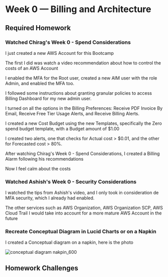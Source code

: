 # Week 0 — Billing and Architecture

## Required Homework

### Watched Chirag's Week 0 - Spend Considerations

I just created a new AWS Account for this Bootcamp

The first I did was watch a video recommendation about how to control the costs of an AWS Account

I enabled the MFA for the Root user, created a new AIM user with the role Admin, and enabled the MFA too.

I followed some instructions about granting granular policies to access Billing Dashboard for my new admin user.

I turned on all the options in the Billing Preferences: Receive PDF Invoice By Email, Receive Free Tier Usage Alerts, and Receive Billing Alerts.

I created a new Cost Budget using the new Templates, specifically the Zero spend budget template, with a Budget amount of $1.00

I created two alerts, one that checks for Actual cost > $0.01, and the other for Forecasted cost > 80%.

After watching Chirag's Week 0 - Spend Considerations, I  created a Billing Alarm following his recommendations

Now I feel calm about the costs


### Watched Ashish's Week 0 - Security Considerations

I watched the tips from Ashish's video, and I only took in consideration de MFA security, which I already had enabled. 

The other services such as AWS Organization, AWS Organization SCP, AWS Cloud Trail I would take into account for a more mature AWS Account in the future


### Recreate Conceptual Diagram in Lucid Charts or on a Napkin

I created a Conceptual diagram on a napkin, here is the photo

![conceptual diagram nakpin_600](https://user-images.githubusercontent.com/9203226/219868868-39638b68-af6e-4ff3-88a7-db3bcee8705e.jpg)


## Homework Challenges


